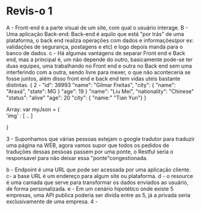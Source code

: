 # Revis-o 1
A  - Front-end é a parte visual de um site, com qual o usuário interage.
B - Uma aplicação Back-end: Back-end é aquilo que está "por trás" de uma plataforma, o back end realiza operações com dados e informações(por ex: validações de segurança, postagens e etc) e logo depois manda para o banco de dados.
c - Há algumas vantagens de separar Front end e Back end, mas a principal é, um não depende do outro, basicamente pode-se ter duas equipes, uma trabalhando no Front end e outra no Back end sem uma interferindo com a outra, sendo livre para mexer, o que não aconteceria se fosse juntos, além disso front end e back end tem vidas uteis bastante distintas.
{
2 - "id": 39993
"name": "Gilmar Freitas",
"city": {
"name": "Araxá",
"state": MG }
"age": 19
}
"name": "Liu Mei",
"nationality": "Chinese"
"status": "alive"
"age": 20
"city":  { "name:" "Tian Yun"}
}

Array:
var myJson = {    
'img' :  [ .. ]

}

3 - Suponhamos que várias pessoas estejam o google tradutor para traduzir uma página na WEB, agora vamos supor que todos os pedidos de traduções dessas pessoas passem por uma ponte, o Restful seria o responsavel para não deixar essa "ponte"congestionada.

b - Endpoint é uma URL que pode ser acessada por uma aplicação cliente.
c- a base URL é um endereço para algum site ou plataforma.
d - o resource é uma camada que serve para transformar os dados enviados ao usuário, de forma personalizada.
e - Em um cenário hipotético onde existe 5 empresas, uma API publica poderia ser divida entre as 5, já a privada seria exclusivamente de uma empresa.
4 - 
